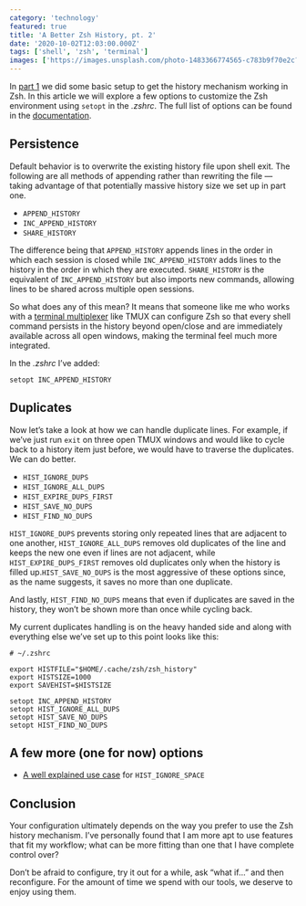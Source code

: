 ```yaml
---
category: 'technology'
featured: true
title: 'A Better Zsh History, pt. 2'
date: '2020-10-02T12:03:00.000Z'
tags: ['shell', 'zsh', 'terminal']
images: ['https://images.unsplash.com/photo-1483366774565-c783b9f70e2c?ixid=eyJhcHBfaWQiOjEyMDd9&auto=format&w=1600&q=80']
---
```


In [part 1](/a-better-zsh-history-pt-1/) we did some basic setup to get the history mechanism working in Zsh. In this article we will explore a few options to customize the Zsh environment using `setopt` in the _.zshrc_. The full list of options can be found in the [documentation](http://zsh.sourceforge.net/Doc/Release/Options.html#History).

## Persistence

Default behavior is to overwrite the existing history file upon shell exit. The following are all methods of appending rather than rewriting the file — taking advantage of that potentially massive history size we set up in part one.

- `APPEND_HISTORY`
- `INC_APPEND_HISTORY`
- `SHARE_HISTORY`

The difference being that `APPEND_HISTORY` appends lines in the order in which each session is closed while `INC_APPEND_HISTORY` adds lines to the history in the order in which they are executed. `SHARE_HISTORY` is the equivalent of `INC_APPEND_HISTORY` but also imports new commands, allowing lines to be shared across multiple open sessions.

So what does any of this mean? It means that someone like me who works with a [terminal multiplexer](https://en.wikipedia.org/wiki/Terminal_multiplexer) like TMUX can configure Zsh so that every shell command persists in the history beyond open/close and are immediately available across all open windows, making the terminal feel much more integrated.

In the _.zshrc_ I’ve added:

```shell
setopt INC_APPEND_HISTORY
```

## Duplicates

Now let’s take a look at how we can handle duplicate lines. For example, if we’ve just run `exit` on three open TMUX windows and would like to cycle back to a history item just before, we would have to traverse the duplicates. We can do better.

- `HIST_IGNORE_DUPS`
- `HIST_IGNORE_ALL_DUPS`
- `HIST_EXPIRE_DUPS_FIRST`
- `HIST_SAVE_NO_DUPS`
- `HIST_FIND_NO_DUPS`

`HIST_IGNORE_DUPS` prevents storing only repeated lines that are adjacent to one another, `HIST_IGNORE_ALL_DUPS` removes old duplicates of the line and keeps the new one even if lines are not adjacent, while `HIST_EXPIRE_DUPS_FIRST` removes old duplicates only when the history is filled up.`HIST_SAVE_NO_DUPS` is the most aggressive of these options since, as the name suggests, it saves no more than one duplicate.

And lastly, `HIST_FIND_NO_DUPS` means that even if duplicates are saved in the history, they won’t be shown more than once while cycling back.

My current duplicates handling is on the heavy handed side and along with everything else we’ve set up to this point looks like this:

```shell
# ~/.zshrc

export HISTFILE="$HOME/.cache/zsh/zsh_history"
export HISTSIZE=1000
export SAVEHIST=$HISTSIZE

setopt INC_APPEND_HISTORY
setopt HIST_IGNORE_ALL_DUPS
setopt HIST_SAVE_NO_DUPS
setopt HIST_FIND_NO_DUPS
```

## A few more (one for now) options

- [A well explained use case](https://sikac.hu/how-to-keep-sensitive-command-out-from-your-zsh-history-29a2f39ae17f) for `HIST_IGNORE_SPACE`

## Conclusion

Your configuration ultimately depends on the way you prefer to use the Zsh history mechanism. I’ve personally found that I am more apt to use features that fit my workflow; what can be more fitting than one that I have complete control over?

Don’t be afraid to configure, try it out for a while, ask “what if…” and then reconfigure. For the amount of time we spend with our tools, we deserve to enjoy using them.
